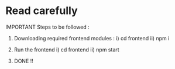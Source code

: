# Read carefully

IMPORTANT Steps to be followed :

1) Downloading required frontend modules : 
  i) cd frontend
  ii) npm i

2) Run the frontend
  i) cd frontend
  ii) npm start

3) DONE !!
